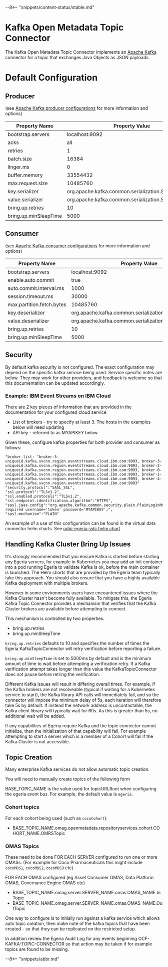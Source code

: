 <!-- SPDX-License-Identifier: CC-BY-4.0 -->
<!-- Copyright Contributors to the ODPi Egeria project. -->
  
--8<-- "snippets/content-status/stable.md"

# Kafka Open Metadata Topic Connector

The Kafka Open Metadata Topic Connector implements 
an [Apache Kafka](https://kafka.apache.org/) connector for a topic that exchanges
Java Objects as JSON payloads.

# Default Configuration

## Producer

(see [Apache Kafka producer configurations](http://kafka.apache.org/0100/documentation.html#producerconfigs) for more information and options)

| Property Name | Property Value |
|---------------|----------------|
| bootstrap.servers | localhost:9092 |
| acks              | all |
| retries | 1 |
| batch.size | 16384 |
| linger.ms | 0 |
| buffer.memory | 33554432 |
| max.request.size | 10485760 |
| key.serializer | org.apache.kafka.common.serialization.StringSerializer |
| value.serializer | org.apache.kafka.common.serialization.StringSerializer |
| bring.up.retries | 10 |
| bring.up.minSleepTime | 5000 |

## Consumer

(see [Apache Kafka consumer configurations](http://kafka.apache.org/0100/documentation.html#newconsumerconfigs) for more information and options)

| Property Name | Property Value |
|----------------|-----------------|
| bootstrap.servers | localhost:9092 |
| enable.auto.commit | true |
| auto.commit.interval.ms | 1000 |
| session.timeout.ms | 30000 |
| max.partition.fetch.bytes | 10485760 |
| key.deserializer | org.apache.kafka.common.serialization.StringDeserializer |
| value.deserializer| org.apache.kafka.common.serialization.StringDeserializer |
| bring.up.retries | 10 |
| bring.up.minSleepTime | 5000 |

## Security

By default kafka security is not configured. The exact configuration may depend on the specific kafka service being used. Service specific notes
are below. They may work for other providers, and feedback is welcome so that this documentation can be updated accordingly.

### Example: IBM Event Streams on IBM Cloud

There are 2 key pieces of information that are provided in the documentation for your configured cloud service

 * List of brokers - try to specify at least 3. The hosts in the examples below will need updating
 * API key - referred to as MYAPIKEY below
 
 Given these, configure kafka properties for both provider and consumer as follows:
```
"broker.list: "broker-5-uniqueid.kafka.svcnn.region.eventstreams.cloud.ibm.com:9093, broker-3-uniqueid.kafka.svcnn.region.eventstreams.cloud.ibm.com:9093, broker-2-uniqueid.kafka.svcnn.region.eventstreams.cloud.ibm.com:9093, broker-0-uniqueid.kafka.svcnn.region.eventstreams.cloud.ibm.com:9093, broker-1-uniqueid.kafka.svcnn.region.eventstreams.cloud.ibm.com:9093, broker-4-uniqueid.kafka.svcnn.region.eventstreams.cloud.ibm.com:9093"
"security.protocol":"SASL_SSL",
"ssl.protocol":"TLSv1.2",
"ssl.enabled.protocols":"TLSv1.2",
"ssl.endpoint.identification.algorithm":"HTTPS",
"sasl.jaas.config":"org.apache.kafka.common.security.plain.PlainLoginModule required username='token' password='MYAPIKEY';",
"sasl.mechanism":"PLAIN"
```
An example of a use of this configuration can be found in the virtual data connector helm charts. See [odpi-egeria-vdc helm chart](https://github.com/odpi/egeria-samples/tree/master/helm-charts/odpi-egeria-vdc)

## Handling Kafka Cluster Bring Up Issues

It's strongly recommended that you ensure Kafka is started before starting any Egeria servers, for example in Kubernetes you may add an init container into a pod running Egeria to validate Kafka is ok, before the main container is launched. The Helm charts that are provided by the Egeria team typically take this approach. You should also ensure that you have a highly available Kafka deployment with multiple brokers.

However in some environments users have encountered issues where the Kafka Cluster hasn't become fully available. To mitigate this, the Egeria Kafka Topic Connector provides a mechanism that verifies that the Kafka Cluster brokers are available before attempting to connect.

This mechanism is controlled by two properties.

* bring.up.retries
* bring.up.minSleepTime

`bring.up.retries` 
defaults to 10 and specifies the number of times the Egeria KafkaTopicConnector will retry verification before reporting a failure.
 
`bring.up.minSleepTime` is set to 5000ms by default and is the minimum amount of time to wait before attempting a verification retry. 
If a Kafka verification attempt takes longer than this value the KafkaTopicConnector does not pause before retring the verification. 

Different Kafka issues will result in differing overall times. For example, if the Kafka brokers are not resolveable (typical if waiting for a Kubernetes service to start), the Kafka library API calls will immediately fail, and so the connector will impose the minimum delay of 5s, each iteration will therefore take 5s by default. If instead the network address is uncontactable, the Kafka client library will typically wait for 60s. As this is greater than 5s, no additional wait will be added.

If any capabilities of Egeria require Kafka and the topic connector cannot initialize, then the initialization of that capability will fail. For example attempting to start a server which is a member of a Cohort will fail if the Kafka Cluster is not accessible.

## Topic Creation

Many enterprise Kafka services do not allow automatic topic creation.

You will need to manually create topics of the following form

BASE_TOPIC_NAME is the value used for topicURLRoot when configuring the egeria event bus. For example, the default
value is `egeria`.

### Cohort topics

For each cohort being used (such as `cocoCohort`):
 * BASE_TOPIC_NAME.omag.openmetadata.repositoryservices.cohort.COHORT_NAME.OMRSTopic
 
### OMAS Topics
These need to be done FOR EACH SERVER configured to run one or more OMASs.
(For example for Coco Pharmaceuticals this might include `cocoMDS1`, `cocoMDS2`, `cocoMDS3` etc).

FOR EACH OMAS configured (eg Asset Consumer OMAS, Data Platform OMAS, Governance Engine OMAS etc)

 * BASE_TOPIC_NAME.omag.server.SERVER_NAME.omas.OMAS_NAME.InTopic
 * BASE_TOPIC_NAME.omag.server.SERVER_NAME.omas.OMAS_NAME.OutTopic


One way to configure is to initially run against a kafka service which allows auto topic creation, then make note of the kafka
topics that have been created - so that they can be replicated on the restricted setup.

In addition review the Egeria Audit Log for any events beginning OCF-KAFKA-TOPIC-CONNECTOR so that
action may be taken if for example topics are found to be missing.


--8<-- "snippets/abbr.md"



